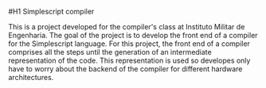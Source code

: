 #H1 Simplescript compiler

This is a project developed for the compiler's class at Instituto Militar de Engenharia. The goal of the project is to develop the front end of a compiler for the Simplescript language. For this project, the front end of a compiler comprises all the steps until the generation of an intermediate representation of the code. This representation is used so developes only have to worry about the backend of the compiler for different hardware architectures.
